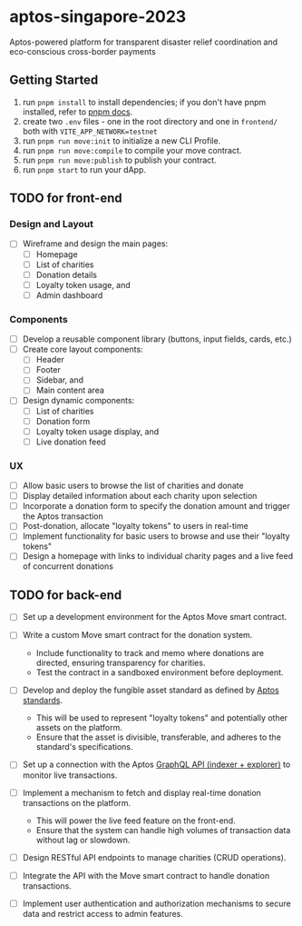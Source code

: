 # aptos-singapore-2023

Aptos-powered platform for transparent disaster relief coordination and eco-conscious cross-border payments

## Getting Started

1. run `pnpm install` to install dependencies; if you don't have pnpm installed, refer to [pnpm docs](https://pnpm.io/installation).
2. create two `.env` files - one in the root directory and one in `frontend/` both with `VITE_APP_NETWORK=testnet`
3. run `pnpm run move:init` to initialize a new CLI Profile.
4. run `pnpm run move:compile` to compile your move contract.
5. run `pnpm run move:publish` to publish your contract.
6. run `pnpm start` to run your dApp.

## TODO for front-end

### Design and Layout

- [ ] Wireframe and design the main pages:
  - [ ] Homepage
  - [ ] List of charities
  - [ ] Donation details
  - [ ] Loyalty token usage, and
  - [ ] Admin dashboard

### Components

- [ ] Develop a reusable component library (buttons, input fields, cards, etc.)
- [ ] Create core layout components:
  - [ ] Header
  - [ ] Footer
  - [ ] Sidebar, and
  - [ ] Main content area
- [ ] Design dynamic components:
  - [ ] List of charities
  - [ ] Donation form
  - [ ] Loyalty token usage display, and
  - [ ] Live donation feed

### UX

- [ ] Allow basic users to browse the list of charities and donate
- [ ] Display detailed information about each charity upon selection
- [ ] Incorporate a donation form to specify the donation amount and trigger the Aptos transaction
- [ ] Post-donation, allocate "loyalty tokens" to users in real-time
- [ ] Implement functionality for basic users to browse and use their "loyalty tokens"
- [ ] Design a homepage with links to individual charity pages and a live feed of concurrent donations

## TODO for back-end

- [ ] Set up a development environment for the Aptos Move smart contract.
- [ ] Write a custom Move smart contract for the donation system.

  - Include functionality to track and memo where donations are directed, ensuring transparency for charities.
  - Test the contract in a sandboxed environment before deployment.

- [ ] Develop and deploy the fungible asset standard as defined by [Aptos standards](https://aptos.dev/standards/fungible-asset/#fungible-asset-and-fungible-store).

  - This will be used to represent "loyalty tokens" and potentially other assets on the platform.
  - Ensure that the asset is divisible, transferable, and adheres to the standard's specifications.

- [ ] Set up a connection with the Aptos [GraphQL API (indexer + explorer)](https://aptos.dev/indexer/api/) to monitor live transactions.
- [ ] Implement a mechanism to fetch and display real-time donation transactions on the platform.

  - This will power the live feed feature on the front-end.
  - Ensure that the system can handle high volumes of transaction data without lag or slowdown.

- [ ] Design RESTful API endpoints to manage charities (CRUD operations).
- [ ] Integrate the API with the Move smart contract to handle donation transactions.
- [ ] Implement user authentication and authorization mechanisms to secure data and restrict access to admin features.
